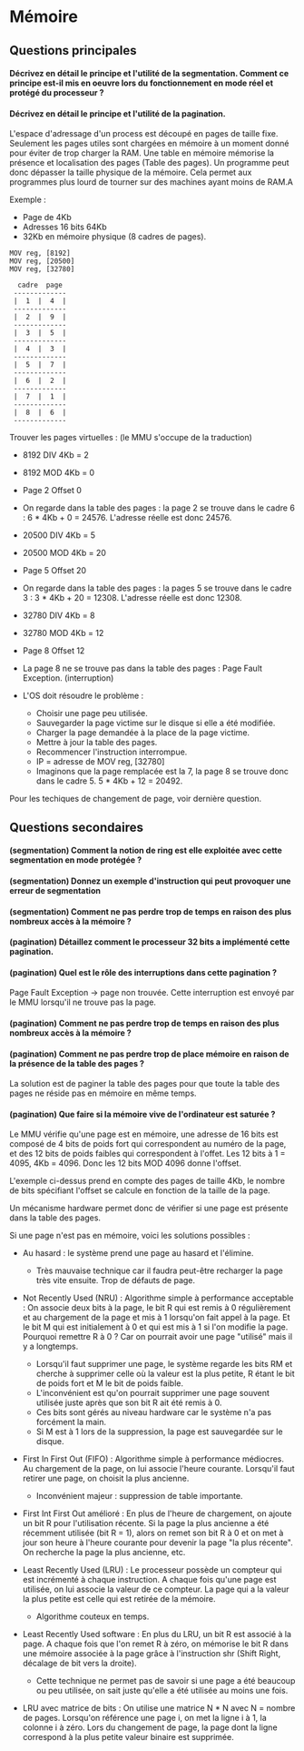 # Mémoire

## Questions principales

#### Décrivez en détail le principe et l'utilité de la segmentation. Comment ce principe est-il mis en oeuvre lors du fonctionnement en mode réel et protégé du processeur ?

#### Décrivez en détail le principe et l'utilité de la pagination. 

L'espace d'adressage d'un process est découpé en pages de taille fixe. Seulement
les pages utiles sont chargées en mémoire à un moment donné pour éviter de trop
charger la RAM.
Une table en mémoire mémorise la présence et localisation des pages (Table des pages).
Un programme peut donc dépasser la taille physique de la mémoire. Cela permet aux
programmes plus lourd de tourner sur des machines ayant moins de RAM.A

Exemple : 

* Page de 4Kb
* Adresses 16 bits 64Kb
* 32Kb en mémoire physique (8 cadres de pages).

```
MOV reg, [8192]
MOV reg, [20500]
MOV reg, [32780]
```

```
  cadre  page
 -------------
 |  1  |  4  |
 -------------
 |  2  |  9  |
 -------------
 |  3  |  5  |
 -------------
 |  4  |  3  |
 -------------
 |  5  |  7  |
 ------------- 
 |  6  |  2  |
 -------------
 |  7  |  1  |
 -------------
 |  8  |  6  |
 -------------
```

Trouver les pages virtuelles : (le MMU s'occupe de la traduction)

* 8192 DIV 4Kb = 2
* 8192 MOD 4Kb = 0 
* Page 2 Offset 0
* On regarde dans la table des pages : la page 2 se trouve dans le cadre 6 : 
  6 * 4Kb + 0 = 24576. L'adresse réelle est donc 24576.

* 20500 DIV 4Kb = 5
* 20500 MOD 4Kb = 20
* Page 5 Offset 20
* On regarde dans la table des pages : la pages 5 se trouve dans le cadre 3 :
  3 * 4Kb + 20 = 12308. L'adresse réelle est donc 12308.

* 32780 DIV 4Kb = 8
* 32780 MOD 4Kb = 12
* Page 8 Offset 12
* La page 8 ne se trouve pas dans la table des pages : Page Fault Exception.
  (interruption)
* L'OS doit résoudre le problème :
	* Choisir une page peu utilisée.
	* Sauvegarder la page victime sur le disque si elle a été modifiée.
	* Charger la page demandée à la place de la page victime.
	* Mettre à jour la table des pages.
	* Recommencer l'instruction interrompue.
	* IP = adresse de MOV reg, [32780]
	* Imaginons que la page remplacée est la 7, la page 8 se trouve donc dans le
	  cadre 5. 5 * 4Kb + 12 = 20492.

Pour les techiques de changement de page, voir dernière question.

## Questions secondaires

#### (segmentation) Comment la notion de ring est elle exploitée avec cette segmentation en mode protégée ?

#### (segmentation) Donnez un exemple d'instruction qui peut provoquer une erreur de segmentation
 
#### (segmentation) Comment ne pas perdre trop de temps en raison des plus nombreux accès à la mémoire ?

#### (pagination) Détaillez comment le processeur 32 bits a implémenté cette pagination.

#### (pagination) Quel est le rôle des interruptions dans cette pagination ?

Page Fault Exception -> page non trouvée. Cette interruption est envoyé par le
MMU lorsqu'il ne trouve pas la page.

#### (pagination) Comment ne pas perdre trop de temps en raison des plus nombreux accès à la mémoire ?

#### (pagination) Comment ne pas perdre trop de place mémoire en raison de la présence de la table des pages ?

La solution est de paginer la table des pages pour que toute la table des pages
ne réside pas en mémoire en même temps.

#### (pagination) Que faire si la mémoire vive de l'ordinateur est saturée ?

Le MMU vérifie qu'une page est en mémoire, une adresse de 16 bits est composé de
4 bits de poids fort qui correspondent au numéro de la page, et des 12 bits de
poids faibles qui correspondent à l'offet. Les 12 bits à 1 = 4095, 4Kb = 4096.
Donc les 12 bits MOD 4096 donne l'offset. 

L'exemple ci-dessus prend en compte des pages de taille 4Kb, le nombre de bits
spécifiant l'offset se calcule en fonction de la taille de la page.

Un mécanisme hardware permet donc de vérifier si une page est présente dans la
table des pages.

Si une page n'est pas en mémoire, voici les solutions possibles : 

* Au hasard : le système prend une page au hasard et l'élimine.
	* Très mauvaise technique car il faudra peut-être recharger la page très
	  vite ensuite. Trop de défauts de page.

* Not Recently Used (NRU) : Algorithme simple à performance acceptable : On
  associe deux bits à la page, le bit R qui est remis à 0 régulièrement et au
  chargement de la page et mis à 1 lorsqu'on fait appel à la page. Et le bit M
  qui est initialement à 0 et qui est mis à 1 si l'on modifie la page. Pourquoi
  remettre R à 0 ? Car on pourrait avoir une page "utilisé" mais il y a
  longtemps.
	* Lorsqu'il faut supprimer une page, le système regarde les bits RM et
	  cherche à supprimer celle où la valeur est la plus petite, R étant le bit
	  de poids fort et M le bit de poids faible.
	* L'inconvénient est qu'on pourrait supprimer une page souvent utilisée
	  juste après que son bit R ait été remis à 0.
	* Ces bits sont gérés au niveau hardware car le système n'a pas forcément la
	  main.
	* Si M est à 1 lors de la suppression, la page est sauvegardée sur le
	  disque. 

* First In First Out (FIFO) : Algorithme simple à performance médiocres.
  Au chargement de la page, on lui associe l'heure courante. Lorsqu'il faut
  retirer une page, on choisit la plus ancienne. 
	* Inconvénient majeur : suppression de table importante.

* First Int First Out amélioré : En plus de l'heure de chargement, on ajoute un
  bit R pour l'utilisation récente.
  Si la page la plus ancienne a été récemment utilisée (bit R = 1), alors on
  remet son bit R à 0 et on met à jour son heure à l'heure courante pour devenir
  la page "la plus récente". On recherche la page la plus ancienne, etc.

* Least Recently Used (LRU) : Le processeur possède un compteur qui est
  incrémenté à chaque instruction. A chaque fois qu'une page est utilisée, on
  lui associe la valeur de ce compteur. La page qui a la valeur la plus petite
  est celle qui est retirée de la mémoire.
	* Algorithme couteux en temps.

* Least Recently Used software : En plus du LRU, un bit R est associé à la page.
  A chaque fois que l'on remet R à zéro, on mémorise le bit R dans une mémoire
  associée à la page grâce à l'instruction shr (Shift Right, décalage de bit
  vers la droite). 
	* Cette technique ne permet pas de savoir si une page a été beaucoup ou peu
	  utilisée, on sait juste qu'elle a été utilisée au moins une fois.

* LRU avec matrice de bits : On utilise une matrice N * N avec N = nombre de
  pages. Lorsqu'on référence une page i, on met la ligne i à 1, la colonne i à
  zéro. Lors du changement de page, la page dont la ligne correspond à la plus
  petite valeur binaire est supprimée.




